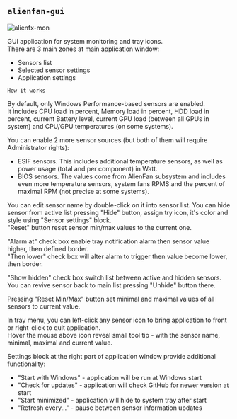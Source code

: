 ## `alienfan-gui`

![alienfx-mon](https://github.com/T-Troll/alienfx-tools/blob/master/Doc/img/mon.png?raw=true)

GUI application for system monitoring and tray icons.  
There are 3 main zones at main application window:
- Sensors list
- Selected sensor settings
- Application settings

```
How it works
```

By default, only Windows Performance-based sensors are enabled.  
It includes CPU load in percent, Memory load in percent, HDD load in percent, current Battery level, current GPU load (between all GPUs in system) and CPU/GPU temperatures (on some systems).

You can enable 2 more sensor sources (but both of them will require Administrator rights):
- ESIF sensors. This includes additional temperature sensors, as well as power usage (total and per component) in Watt.
- BIOS sensors. The values come from AlienFan subsystem and includes even more temperature sensors, system fans RPMS and the percent of maximal RPM (not precise at some systems).

You can edit sensor name by double-click on it into sensor list.
You can hide sensor from active list pressing "Hide" button, assign try icon, it's color and style using "Sensor settings" block.  
"Reset" button reset sensor min/max values to the current one.

"Alarm at" check box enable tray notification alarm then sensor value higher, then defined border.  
"Then lower" check box will alter alarm to trigger then value become lower, then border.  

"Show hidden" check box switch list between active and hidden sensors. You can revive sensor back to main list pressing "Unhide" button there.

Pressing "Reset Min/Max" button set minimal and maximal values of all sensors to current value.

In tray menu, you can left-click any sensor icon to bring application to front or right-click to quit application.  
Hover the mouse above icon reveal small tool tip - with the sensor name, minimal, maximal and current value.

Settings block at the right part of application window provide additional functionality:
- "Start with Windows" - application will be run at Windows start
- "Check for updates" - application will check GitHub for newer version at start
- "Start minimized" - application will hide to system tray after start
- "Refresh every..." - pause between sensor information updates


